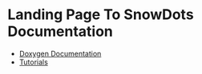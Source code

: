 # Landing Page To SnowDots Documentation
- [Doxygen Documentation](https://TheGoldLab.github.io/SnowDotsDocumentation/DoxyDocs/index.html)
- [Tutorials](https://TheGoldLab.github.io/SnowDotsDocumentation/tutorials_TOC.html)
